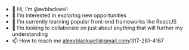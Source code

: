 - 👋 Hi, I’m @avblackwell
- 👀 I’m interested in exploring new opportunities 
- 🌱 I’m currently learning popular front-end frameworks like ReactJS
- 💞️ I’m looking to collaborate on just about anything that will further my understanding
- 📫 How to reach me alexvblackwell@gmail.com/317-281-4167



